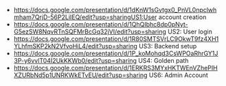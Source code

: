 - https://docs.google.com/presentation/d/1dKnW1sGvtgx0_PnVL0npclwhmham7QrjD-56P2LiIEQ/edit?usp=sharingUS1:User account creation
- https://docs.google.com/presentation/d/1QhQIbhc8dp0pNyt-G5ezSW8NqvRTnSQFMrBcGq32jVI/edit?usp=sharing US2: User login
- https://docs.google.com/presentation/d/1R80SMTSVrLC9OkwT9fz4XH1YLhfmSKP2kN2VfvoHiL4/edit?usp=sharing US3: Backend setup
- https://docs.google.com/presentation/d/1P_koMohqd3CsWPOaRhrGY1J3P-y6vvlT04I2UkKKWb0/edit?usp=sharing US4: Golden path
- https://docs.google.com/presentation/d/1ERKRS3MYxHKTWEnVZhePIHXZURbNd5p1UNRKWkETvEU/edit?usp=sharing US6: Admin Account

